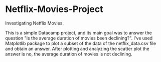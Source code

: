 # Netflix-Movies-Project

Investigating Netflix Movies.

This is a simple Datacamp project, and its main goal was to answer the question "Is the average duration of movies been declining?". I've used Matplotlib package to plot a subset of the data of the netflix_data.csv file and obtain an answer. After plotting and analyzing the scatter plot the answer is no, the average duration of movies is not declining.
